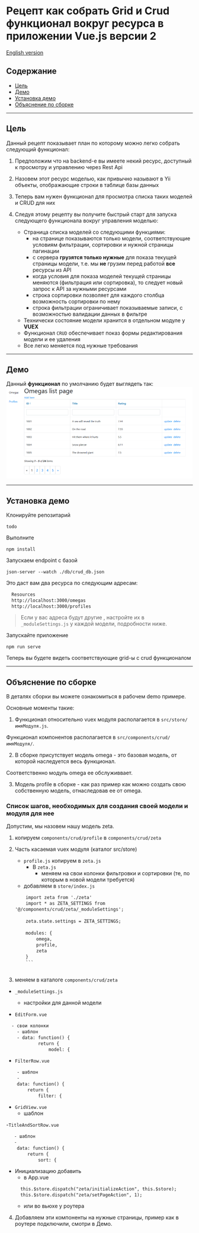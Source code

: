 # Рецепт как собрать Grid и Crud функционал вокруг ресурса в приложении Vue.js версии 2

[English version](../README.md)

## Содержание

* [Цель](#goal)
* [Демо](#demo)
* [Установка демо](#installing)
* [Объяснение по сборке](#explanation)




---

## Цель <span id="goal"></span>

Данный рецепт показывает план по которому можно легко собрать следующий функционал:

1. Предположим что на backend-е вы имеете некий ресурс, доступный к просмотру и управлению через Rest Api
2. Назовем этот ресурс моделью, как привычно называют в Yii объекты, отображающие строки в таблице базы данных 
3. Теперь вам нужен функционал для просмотра списка таких моделей и CRUD для них
4. Следуя этому рецепту вы получите быстрый старт для запуска следующего функционала вокруг управления моделью:

    * Страница списка моделей со следующими функциями:
	  * на странице показываются только модели, соответствующие условиям фильтрации, сортировки и нужной страницы пагинации
	  * с сервера **грузятся только нужные** для показа текущей страницы модели, т.е. мы **не** грузим перед работой **все** ресурсы из API
	  * когда условия для показа моделей текущей страницы меняются (фильтрация или сортировка), то следует новый запрос к API за нужными ресурсами
	  * строка сортировки позволяет для каждого столбца возможность сортировки по нему 
	  * строка фильтрации ограничивает показываемые записи, с возможностью валидации данных в фильтре
    * Технически состояние модели хранится в отдельном модуле у **VUEX**
	* Функционал ```CRUD``` обеспечивает показ формы редактирования модели и ее удаления
	* Все легко меняется под нужные требования

---

## Демо <span id="demo"></span>

Данный **функционал** по умолчанию будет выглядеть так:
![получившийся функционал grid и crud для ресурса](https://raw.githubusercontent.com/mgrechanik/vue.js-2-recipe-of-grid-and-crud-functionality-for-resources/master/docs/images/grid-and-crud.png "Функционал grid и crud для ресурса")
	
---
    
## Установка демо <span id="installing"></span>

Клонируйте репозитарий

```
todo
```

Выполните
```
npm install
```

Запускаем endpoint с базой
```
json-server --watch ./db/crud_db.json
```

Это даст вам два ресурса по следующим адресам:

```
  Resources
  http://localhost:3000/omegas
  http://localhost:3000/profiles
```
> Если у вас адреса будут другие , настройте их в ```_moduleSettings.js``` у каждой модели, подробности ниже.

Запускайте приложение

```
npm run serve
```

Теперь вы будете видеть соответствующие grid-ы с crud функционалом

---

## Объяснение по сборке  <span id="explanation"></span> 

В деталях сборки вы можете ознакомиться в рабочем demo примере.

Основные моменты такие:

1) Функционал относительно vuex модуля располагается в ```src/store/имяМодуля.js```.

Функционал компонентов располагается в ```src/components/crud/имяМодуля/```.

2) В сборке присутствует модель omega - это базовая модель, от которой наследуется весь функционал.

Соответственно модуль omega ее обслуживвает.

3) Модель profile в сборке - как раз пример как можно создать свою собственную модель, отнаследовав ее от omega.


### Список шагов, необходимых для создания своей модели и модуля для нее

Допустим, мы назовем нашу модель zeta.

1) копируем ```components/crud/profile``` в ```components/crud/zeta```

2) Часть касаемая vuex модуля (каталог src/store)

    - ```profile.js``` копируем в ```zeta.js```
	   * В ```zeta.js```
	     - меняем на свои колонки фильтровки и сортировки (те, по которым в новой модели требуется)
	- добавляем в ```store/index.js```
	```
		import zeta from './zeta'
		import * as ZETA_SETTINGS from '@/components/crud/zeta/_moduleSettings';

		zeta.state.settings = ZETA_SETTINGS;

		modules: {
			omega,
			profile,
			zeta
		}
		```
		
3) меняем в каталоге ```components/crud/zeta```

- ```_moduleSettings.js```
  - настройки для данной модели
  
- ```EditForm.vue```
```
  - свои колонки
    - шаблон
	- data: function() {
			return {
				model: {
```		
		
- ```FilterRow.vue```
```
    - шаблон
	-
	data: function() {
		return {
			filter: {	
```	

		
- ```GridView.vue```
  - шаблон

-```TitleAndSortRow.vue```
```
   - шаблон
   -
	data: function() {
		return {
			sort: {    
```

- Инициализацию добавить 
  - в App.vue
  ```
    this.$store.dispatch("zeta/initializeAction", this.$store);    
    this.$store.dispatch("zeta/setPageAction", 1);     
  ```	
  - или во вьюхе у роутера
  
4) Добавляем эти компоненты на нужные страницы, пример как в роутере подключили, смотри в Демо.  